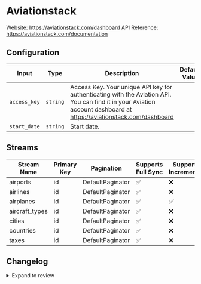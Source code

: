 # Aviationstack
Website: https://aviationstack.com/dashboard
API Reference: https://aviationstack.com/documentation

## Configuration

| Input | Type | Description | Default Value |
|-------|------|-------------|---------------|
| `access_key` | `string` | Access Key. Your unique API key for authenticating with the Aviation API. You can find it in your Aviation account dashboard at https://aviationstack.com/dashboard |  |
| `start_date` | `string` | Start date.  |  |

## Streams
| Stream Name | Primary Key | Pagination | Supports Full Sync | Supports Incremental |
|-------------|-------------|------------|---------------------|----------------------|
| airports | id | DefaultPaginator | ✅ |  ❌  |
| airlines | id | DefaultPaginator | ✅ |  ❌  |
| airplanes | id | DefaultPaginator | ✅ |  ✅  |
| aircraft_types | id | DefaultPaginator | ✅ |  ❌  |
| cities | id | DefaultPaginator | ✅ |  ❌  |
| countries | id | DefaultPaginator | ✅ |  ❌  |
| taxes | id | DefaultPaginator | ✅ |  ❌  |

## Changelog

<details>
  <summary>Expand to review</summary>

| Version          | Date              | Pull Request | Subject        |
|------------------|-------------------|--------------|----------------|
| 0.0.12 | 2025-09-16 | [66274](https://github.com/airbytehq/airbyte/pull/66274) | Update dependencies |
| 0.0.11 | 2025-09-09 | [66037](https://github.com/airbytehq/airbyte/pull/66037) | Update dependencies |
| 0.0.10 | 2025-08-02 | [64407](https://github.com/airbytehq/airbyte/pull/64407) | Update dependencies |
| 0.0.9 | 2025-07-12 | [63058](https://github.com/airbytehq/airbyte/pull/63058) | Update dependencies |
| 0.0.8 | 2025-06-28 | [61445](https://github.com/airbytehq/airbyte/pull/61445) | Update dependencies |
| 0.0.7 | 2025-05-24 | [60599](https://github.com/airbytehq/airbyte/pull/60599) | Update dependencies |
| 0.0.6 | 2025-05-10 | [59847](https://github.com/airbytehq/airbyte/pull/59847) | Update dependencies |
| 0.0.5 | 2025-05-03 | [59364](https://github.com/airbytehq/airbyte/pull/59364) | Update dependencies |
| 0.0.4 | 2025-04-26 | [58685](https://github.com/airbytehq/airbyte/pull/58685) | Update dependencies |
| 0.0.3 | 2025-04-19 | [58232](https://github.com/airbytehq/airbyte/pull/58232) | Update dependencies |
| 0.0.2 | 2025-04-12 | [57639](https://github.com/airbytehq/airbyte/pull/57639) | Update dependencies |
| 0.0.1 | 2025-04-03 | [56993](https://github.com/airbytehq/airbyte/pull/56993) | Initial release by [@btkcodedev](https://github.com/btkcodedev) via Connector Builder |

</details>
